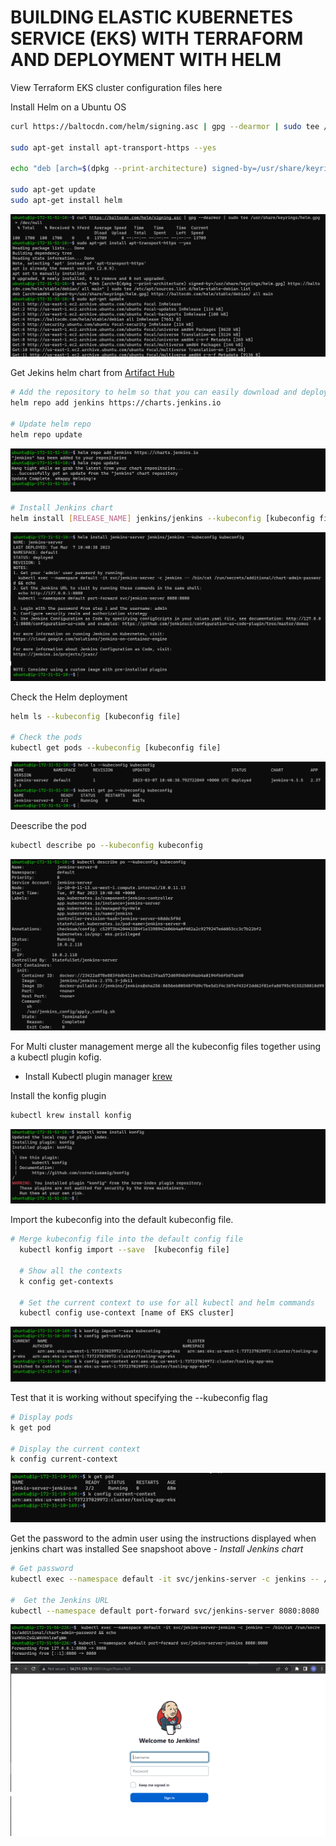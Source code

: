 # BUILDING ELASTIC KUBERNETES SERVICE (EKS) WITH TERRAFORM AND DEPLOYMENT WITH HELM

View Terraform EKS cluster configuration files here

Install Helm on a Ubuntu OS

```bash
curl https://baltocdn.com/helm/signing.asc | gpg --dearmor | sudo tee /usr/share/keyrings/helm.gpg > /dev/null

sudo apt-get install apt-transport-https --yes

echo "deb [arch=$(dpkg --print-architecture) signed-by=/usr/share/keyrings/helm.gpg] https://baltocdn.com/helm/stable/debian/ all main" | sudo tee /etc/apt/sources.list.d/helm-stable-debian.list

sudo apt-get update
sudo apt-get install helm
```

![helm install](./images/1.png)

Get Jekins helm chart from [Artifact Hub](https://artifacthub.io/packages/helm/jenkinsci/jenkins)

```bash
# Add the repository to helm so that you can easily download and deploy
helm repo add jenkins https://charts.jenkins.io

# Update helm repo
helm repo update
```

![helm install](./images/2.png)

```bash
# Install Jenkins chart
helm install [RELEASE_NAME] jenkins/jenkins --kubeconfig [kubeconfig file]
```
![helm install](./images/3.png)

Check the Helm deployment

```bash
helm ls --kubeconfig [kubeconfig file]

# Check the pods
kubectl get pods --kubeconfig [kubeconfig file]
```

![helm install](./images/4.png)

Deescribe the pod

```bash
kubectl describe po --kubeconfig kubeconfig
```
![helm install](./images/5.png)

For Multi cluster management merge all the kubeconfig files together using a kubectl plugin kofig.

- Install Kubectl plugin manager [krew](https://krew.sigs.k8s.io/docs/user-guide/setup/install/)



Install the konfig plugin

```bash
kubectl krew install konfig
```

![helm install](./images/6%20.png)

Import the kubeconfig into the default kubeconfig file. 

```bash
# Merge kubeconfig file into the default config file
  kubectl konfig import --save  [kubeconfig file]

  # Show all the contexts
  k config get-contexts

  # Set the current context to use for all kubectl and helm commands
  kubectl config use-context [name of EKS cluster]
```

![helm install](./images/7.png)

Test that it is working without specifying the --kubeconfig flag

```bash
# Display pods
k get pod

# Display the current context
k config current-context
```

![helm install](./images/8.png)

Get the password to the admin user using the instructions displayed when jenkins chart was installed See snapshoot above - *Install Jenkins chart*

```bash
# Get password
kubectl exec --namespace default -it svc/jenkins-server -c jenkins -- /bin/cat /run/secrets/additional/chart-admin-password && echo

#  Get the Jenkins URL 
kubectl --namespace default port-forward svc/jenkins-server 8080:8080
```
![helm install](./images/10.png)
![helm install](./images/9.png)